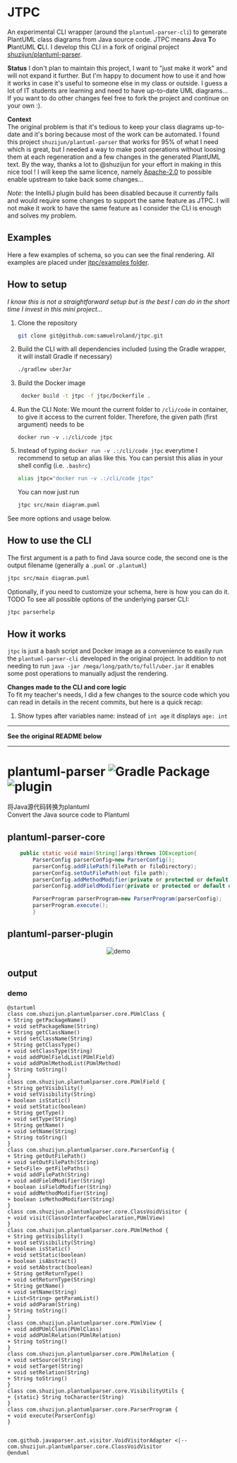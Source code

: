 # JTPC
An experimental CLI wrapper (around the `plantuml-parser-cli`) to generate PlantUML class diagrams from Java source code. JTPC means **J**ava **T**o **P**lantUML **C**LI. I develop this CLI in a fork of original project [shuzijun/plantuml-parser](https://github.com/shuzijun/plantuml-parser). 

**Status**
I don't plan to maintain this project, I want to "just make it work" and will not expand it further. But I'm happy to document how to use it and how it works in case it's useful to someone else in my class or outside. I guess a lot of IT students are learning and need to have up-to-date UML diagrams... If you want to do other changes feel free to fork the project and continue on your own :).

**Context**  
The original problem is that it's tedious to keep your class diagrams up-to-date and it's boring because most of the work can be automated. I found this project `shuzijun/plantuml-parser` that works for 95% of what I need which is great, but I needed a way to make post operations without loosing them at each regeneration and a few changes in the generated PlantUML text. By the way, thanks a lot to @shuzijun for your effort in making in this nice tool ! I will keep the same licence, namely [Apache-2.0](LICENSE) to possible enable upstream to take back some changes...

*Note*: the IntelliJ plugin build has been disabled because it currently fails and would require some changes to support the same feature as JTPC. I will not make it work to have the same feature as I consider the CLI is enough and solves my problem.

## Examples
Here a few examples of schema, so you can see the final rendering. All examples are placed under [jtpc/examples folder](jtpc/examples).

## How to setup
*I know this is not a straightforward setup but is the best I can do in the short time I invest in this mini project...*
1. Clone the repository
   ```sh
   git clone git@github.com:samuelroland/jtpc.git
   ```
1. Build the CLI with all dependencies included (using the Gradle wrapper, it will install Gradle if necessary)
   ```sh
   ./gradlew uberJar
   ```
1. Build the Docker image
   ```sh
    docker build -t jtpc -f jtpc/Dockerfile .
   ```
1. Run the CLI
   Note: We mount the current folder to `/cli/code` in container, to give it access to the current folder. Therefore, the given path (first argument) needs to be 
    ```
    docker run -v .:/cli/code jtpc
    ```
1. Instead of typing `docker run -v .:/cli/code jtpc` everytime I recommend to setup an alias like this. You can persist this alias in your shell config (i.e. `.bashrc`)
    ```sh
    alias jtpc="docker run -v .:/cli/code jtpc"
    ```
    You can now just run 
    ```sh
    jtpc src/main diagram.puml
    ```
See more options and usage below.

## How to use the CLI
The first argument is a path to find Java source code, the second one is the output filename (generally a `.puml` or `.plantuml`)
```sh
jtpc src/main diagram.puml
```

Optionally, if you need to customize your schema, here is how you can do it.
TODO
To see all possible options of the underlying parser CLI:
```sh
jtpc parserhelp
```

## How it works
`jtpc` is just a bash script and Docker image as a convenience to easily run the `plantuml-parser-cli` developed in the original project. In addition to not needing to run `java -jar /mega/long/path/to/full/uber.jar` it enables some post operations to manually adjust the rendering.

**Changes made to the CLI and core logic**  
To fit my teacher's needs, I did a few changes to the source code which you can read in details in the recent commits, but here is a quick recap:
1. Show types after variables name: instead of `int age` it displays `age: int`

----

**See the original README below**

----

# plantuml-parser ![Gradle Package](https://github.com/shuzijun/plantuml-parser/workflows/Gradle%20Package/badge.svg) ![plugin](https://github.com/shuzijun/plantuml-parser/workflows/plugin/badge.svg)

将Java源代码转换为plantuml  
Convert the Java source code to Plantuml

## plantuml-parser-core

```java
    public static void main(String[]args)throws IOException{
        ParserConfig parserConfig=new ParserConfig();
        parserConfig.addFilePath(filePath or fileDirectory);
        parserConfig.setOutFilePath(out file path);
        parserConfig.addMethodModifier(private or protected or default or public );
        parserConfig.addFieldModifier(private or protected or default or public );

        ParserProgram parserProgram=new ParserProgram(parserConfig);
        parserProgram.execute();
        }
```

## plantuml-parser-plugin

<p align="center">
  <img src="https://raw.githubusercontent.com/shuzijun/plantuml-parser/master/doc/demo.gif" alt="demo"/>
</p> 

## output
### demo  
```puml
@startuml
class com.shuzijun.plantumlparser.core.PUmlClass {
+ String getPackageName()
+ void setPackageName(String)
+ String getClassName()
+ void setClassName(String)
+ String getClassType()
+ void setClassType(String)
+ void addPUmlFieldList(PUmlField)
+ void addPUmlMethodList(PUmlMethod)
+ String toString()
}
class com.shuzijun.plantumlparser.core.PUmlField {
+ String getVisibility()
+ void setVisibility(String)
+ boolean isStatic()
+ void setStatic(boolean)
+ String getType()
+ void setType(String)
+ String getName()
+ void setName(String)
+ String toString()
}
class com.shuzijun.plantumlparser.core.ParserConfig {
+ String getOutFilePath()
+ void setOutFilePath(String)
+ Set<File> getFilePaths()
+ void addFilePath(String)
+ void addFieldModifier(String)
+ boolean isFieldModifier(String)
+ void addMethodModifier(String)
+ boolean isMethodModifier(String)
}
class com.shuzijun.plantumlparser.core.ClassVoidVisitor {
+ void visit(ClassOrInterfaceDeclaration,PUmlView)
}
class com.shuzijun.plantumlparser.core.PUmlMethod {
+ String getVisibility()
+ void setVisibility(String)
+ boolean isStatic()
+ void setStatic(boolean)
+ boolean isAbstract()
+ void setAbstract(boolean)
+ String getReturnType()
+ void setReturnType(String)
+ String getName()
+ void setName(String)
+ List<String> getParamList()
+ void addParam(String)
+ String toString()
}
class com.shuzijun.plantumlparser.core.PUmlView {
+ void addPUmlClass(PUmlClass)
+ void addPUmlRelation(PUmlRelation)
+ String toString()
}
class com.shuzijun.plantumlparser.core.PUmlRelation {
+ void setSource(String)
+ void setTarget(String)
+ void setRelation(String)
+ String toString()
}
class com.shuzijun.plantumlparser.core.VisibilityUtils {
+ {static} String toCharacter(String)
}
class com.shuzijun.plantumlparser.core.ParserProgram {
+ void execute(ParserConfig)
}


com.github.javaparser.ast.visitor.VoidVisitorAdapter <|-- com.shuzijun.plantumlparser.core.ClassVoidVisitor
@enduml
```
